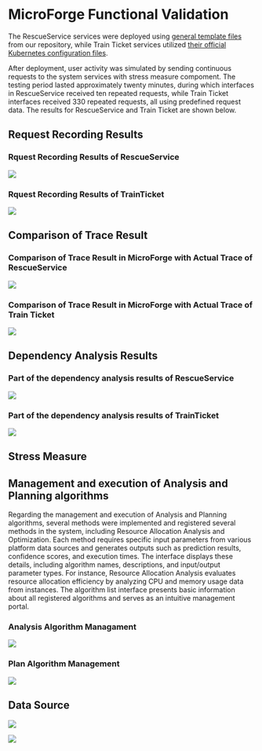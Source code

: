 # MicroForge Functional Validation

The RescueService services were deployed using [general template files](https://github.com/HIT-ICES/RescueSystem/tree/main/shared) from our repository, while Train Ticket services utilized [their official Kubernetes configuration files](https://github.com/FudanSELab/train-ticket/tree/master/deployment).

After deployment, user activity was simulated by sending continuous requests to the system services with stress measure compoment. The testing period lasted approximately twenty minutes, during which interfaces in RescueService received ten repeated requests, while Train Ticket interfaces received 330 repeated requests, all using predefined request data. The results for RescueService and Train Ticket are shown below.

## Request Recording Results

### Rquest Recording Results of RescueService

![](./func_validation_pic/RS-routeTrace.png)

### Rquest Recording Results of TrainTicket

![](./func_validation_pic/TT-trace.png)

## Comparison of Trace Result

### Comparison of Trace Result in MicroForge with Actual Trace of RescueService

![](./func_validation_pic/trace_result_rescueservice.png)

### Comparison of Trace Result in MicroForge with Actual Trace of Train Ticket

![](./func_validation_pic/trace_result_trainticket.png)

## Dependency Analysis Results

### Part of the dependency analysis results of RescueService

![](./func_validation_pic/dependency_RS_Svc.png)

### Part of the dependency analysis results of TrainTicket

![](./func_validation_pic/dependency_TT_Svc.png)

## Stress Measure

## Management and execution of Analysis and Planning algorithms

Regarding the management and execution of Analysis and Planning algorithms, several methods were implemented and registered several methods in the system, including Resource Allocation Analysis and Optimization. Each method requires specific input parameters from various platform data sources and generates outputs such as prediction results, confidence scores, and execution times. The interface displays these details, including algorithm names, descriptions, and input/output parameter types. For instance, Resource Allocation Analysis evaluates resource allocation efficiency by analyzing CPU and memory usage data from instances. The algorithm list interface presents basic information about all registered algorithms and serves as an intuitive management portal.

### Analysis Algorithm Managament

![](./func_validation_pic/Analyze-List.png)

### Plan Algorithm Management

![](./func_validation_pic/Plan-List.png)

## Data Source

![](./func_validation_pic/datasource.png)

![](./func_validation_pic/datasource-detail.png)